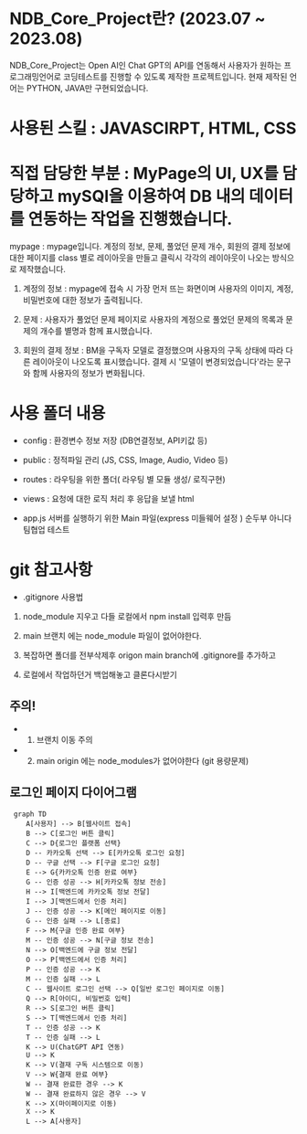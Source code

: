 # NDB_Core_Project란? (2023.07 ~ 2023.08)
NDB_Core_Project는 Open AI인 Chat GPT의 API를 연동해서 사용자가 원하는 프로그래밍언어로 코딩테스트를 진행할 수 있도록 제작한 프로젝트입니다.
현재 제작된 언어는 PYTHON, JAVA만 구현되었습니다.

# 사용된 스킬 : JAVASCIRPT, HTML, CSS 

# 직접 담당한 부분 : MyPage의 UI, UX를 담당하고 mySQl을 이용하여 DB 내의 데이터를 연동하는 작업을 진행했습니다. 

mypage : mypage입니다. 계정의 정보, 문제, 풀었던 문제 개수, 회원의 결제 정보에 대한 페이지를 class 별로 레이아웃을 만들고 클릭시 각각의 레이아웃이 나오는 방식으로 제작했습니다.

1. 계정의 정보 : mypage에 접속 시 가장 먼저 뜨는 화면이며 사용자의 이미지, 계정, 비밀번호에 대한 정보가 출력됩니다. 

2. 문제 : 사용자가 풀었던 문제 페이지로 사용자의 계정으로 풀었던 문제의 목록과 문제의 개수를 별명과 함께 표시했습니다.

3. 회원의 결제 정보 : BM을 구독자 모델로 결정했으며 사용자의 구독 상태에 따라 다른 레이아웃이 나오도록 표시했습니다. 결제 시 '모델이 변경되었습니다'라는 문구와 함께 사용자의 정보가 변화됩니다.


# 사용 폴더 내용

- config : 환경변수 정보 저장 (DB연결정보, API키값 등)

- public : 정적파일 관리 (JS, CSS, Image, Audio, Video 등)

- routes : 라우팅을 위한 폴더( 라우팅 별 모듈 생성/ 로직구현)

- views : 요청에 대한 로직 처리 후 응답을 보낼 html

- app.js 서버를 실행하기 위한 Main 파일(express 미들웨어 설정 )
  순두부 아니다 팀협업 테스트

# git 참고사항  
- .gitignore 사용법

1. node_module 지우고 다들 로컬에서 npm install 입력후 만듬

2. main 브랜치 에는 node_module 파일이 없어야한다.

3. 복잡하면 폴더를 전부삭제후 origon main branch에 .gitignore를 추가하고

4. 로컬에서 작업하던거 백업해놓고 클론다시받기

## 주의!

- 1. 브랜치 이동 주의

- 2. main origin 에는 node_modules가 없어야한다 (git 용량문제)

## 로그인 페이지 다이어그램

```mermaid
 graph TD
    A[사용자] --> B[웹사이트 접속]
    B --> C[로그인 버튼 클릭]
    C --> D{로그인 플랫폼 선택}
    D -- 카카오톡 선택 --> E[카카오톡 로그인 요청]
    D -- 구글 선택 --> F[구글 로그인 요청]
    E --> G{카카오톡 인증 완료 여부}
    G -- 인증 성공 --> H[카카오톡 정보 전송]
    H --> I[백엔드에 카카오톡 정보 전달]
    I --> J[백엔드에서 인증 처리]
    J -- 인증 성공 --> K[메인 페이지로 이동]
    G -- 인증 실패 --> L[종료]
    F --> M{구글 인증 완료 여부}
    M -- 인증 성공 --> N[구글 정보 전송]
    N --> O[백엔드에 구글 정보 전달]
    O --> P[백엔드에서 인증 처리]
    P -- 인증 성공 --> K
    M -- 인증 실패 --> L
    C -- 웹사이트 로그인 선택 --> Q[일반 로그인 페이지로 이동]
    Q --> R[아이디, 비밀번호 입력]
    R --> S[로그인 버튼 클릭]
    S --> T[백엔드에서 인증 처리]
    T -- 인증 성공 --> K
    T -- 인증 실패 --> L
    K --> U(ChatGPT API 연동)
    U --> K
    K --> V(결재 구독 시스템으로 이동)
    V --> W{결재 완료 여부}
    W -- 결재 완료한 경우 --> K
    W -- 결재 완료하지 않은 경우 --> V
    K --> X(마이페이지로 이동)
    X --> K
    L --> A[사용자]


```
